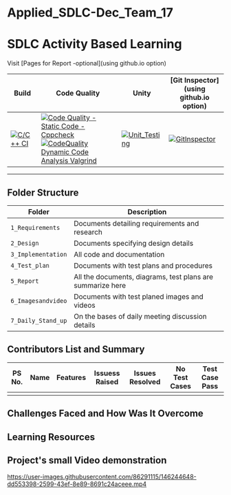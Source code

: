 # Applied_SDLC-Dec_Team_17

# SDLC Activity Based Learning

Visit [Pages for Report -optional](using github.io option)

Build | Code Quality | Unity | [Git Inspector](using github.io option)
------|----------|-------|--------------
[![C/C++ CI](https://github.com/GENESIS2021Q1/Applied_SDLC-Dec_Team_17/actions/workflows/c-cpp.yml/badge.svg)](https://github.com/GENESIS2021Q1/Applied_SDLC-Dec_Team_17/actions/workflows/c-cpp.yml) |[![Code Quality - Static Code - Cppcheck](https://github.com/GENESIS2021Q1/Applied_SDLC-Dec_Team_17/actions/workflows/cppcheck.yml/badge.svg)](https://github.com/GENESIS2021Q1/Applied_SDLC-Dec_Team_17/actions/workflows/cppcheck.yml) [![CodeQuality Dynamic Code Analysis Valgrind](https://github.com/GENESIS2021Q1/Applied_SDLC-Dec_Team_17/actions/workflows/CodeQuality_Dynamic.yml/badge.svg)](https://github.com/GENESIS2021Q1/Applied_SDLC-Dec_Team_17/actions/workflows/CodeQuality_Dynamic.yml) | [![Unit_Testing](https://github.com/GENESIS2021Q1/Applied_SDLC-Dec_Team_17/actions/workflows/unity.yml/badge.svg)](https://github.com/GENESIS2021Q1/Applied_SDLC-Dec_Team_17/actions/workflows/unity.yml)| [![GitInspector](https://github.com/GENESIS2021Q1/Applied_SDLC-Dec_Team_17/actions/workflows/Gitinspector.yml/badge.svg)](https://github.com/GENESIS2021Q1/Applied_SDLC-Dec_Team_17/actions/workflows/Gitinspector.yml)

----
## Folder Structure
Folder             | Description
-------------------| -----------------------------------------
`1_Requirements`   | Documents detailing requirements and research
`2_Design`         | Documents specifying design details
`3_Implementation` | All code and documentation
`4_Test_plan`      | Documents with test plans and procedures
`5_Report`      | All the documents, diagrams, test plans are summarize here
`6_Imagesandvideo`      | Documents with test planed images and videos
`7_Daily_Stand_up`      | On the bases of daily meeting discussion details

## Contributors List and Summary

PS No. |  Name   |    Features    | Issuess Raised |Issues Resolved|No Test Cases|Test Case Pass
-------|---------|----------------|----------------|---------------|-------------|--------------
 |   |  |    |    |   | 

## Challenges Faced and How Was It Overcome



## Learning Resources

## Project's small Video demonstration

https://user-images.githubusercontent.com/86291115/146244648-dd553398-2599-43ef-8e89-8691c24aceee.mp4

